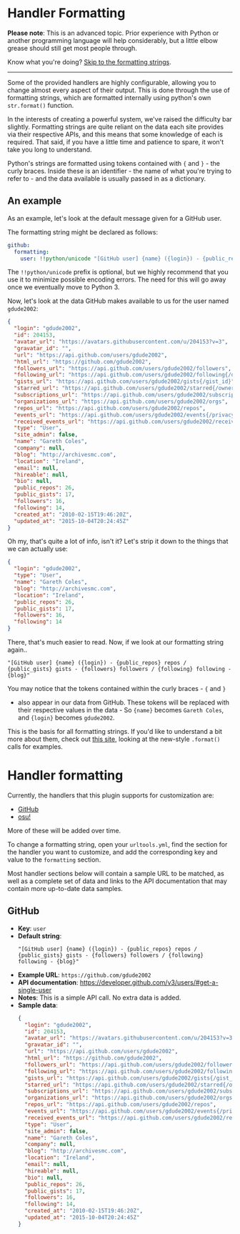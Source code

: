 Handler Formatting
==================

**Please note**: This is an advanced topic. Prior experience with Python or another
programming language will help considerably, but a little elbow grease should still
get most people through.

Know what you're doing? [Skip to the formatting strings](#handler-formatting-1).

---

Some of the provided handlers are highly configurable, allowing you to change
almost every aspect of their output. This is done through the use of formatting
strings, which are formatted internally using python's own `str.format()` function.

In the interests of creating a powerful system, we've raised the difficulty bar
slightly. Formatting strings are quite reliant on the data each site provides
via their respective APIs, and this means that some knowledge of each is
required. That said, if you have a little time and patience to spare, it won't
take you long to understand.

Python's strings are formatted using tokens contained with `{` and `}` - the
curly braces. Inside these is an identifier - the name of what you're trying
to refer to - and the data available is usually passed in as a dictionary.

An example
----------

As an example, let's look at the default message given for a GitHub user.

The formatting string might be declared as follows: 

```yaml
github:
  formatting:
    user: !!python/unicode "[GitHub user] {name} ({login}) - {public_repos} repos / {public_gists} gists - {followers} followers / {following} following - {blog}"
```

The `!!python/unicode` prefix is optional, but we highly recommend that you use it to minimize possible
encoding errors. The need for this will go away once we eventually move to Python 3.

Now, let's look at the data GitHub makes available to us for the user named `gdude2002`:

```json
{
  "login": "gdude2002",
  "id": 204153,
  "avatar_url": "https://avatars.githubusercontent.com/u/204153?v=3",
  "gravatar_id": "",
  "url": "https://api.github.com/users/gdude2002",
  "html_url": "https://github.com/gdude2002",
  "followers_url": "https://api.github.com/users/gdude2002/followers",
  "following_url": "https://api.github.com/users/gdude2002/following{/other_user}",
  "gists_url": "https://api.github.com/users/gdude2002/gists{/gist_id}",
  "starred_url": "https://api.github.com/users/gdude2002/starred{/owner}{/repo}",
  "subscriptions_url": "https://api.github.com/users/gdude2002/subscriptions",
  "organizations_url": "https://api.github.com/users/gdude2002/orgs",
  "repos_url": "https://api.github.com/users/gdude2002/repos",
  "events_url": "https://api.github.com/users/gdude2002/events{/privacy}",
  "received_events_url": "https://api.github.com/users/gdude2002/received_events",
  "type": "User",
  "site_admin": false,
  "name": "Gareth Coles",
  "company": null,
  "blog": "http://archivesmc.com",
  "location": "Ireland",
  "email": null,
  "hireable": null,
  "bio": null,
  "public_repos": 26,
  "public_gists": 17,
  "followers": 16,
  "following": 14,
  "created_at": "2010-02-15T19:46:20Z",
  "updated_at": "2015-10-04T20:24:45Z"
}
```

Oh my, that's quite a lot of info, isn't it? Let's strip it down to the things that we can actually use:

```json
{
  "login": "gdude2002",
  "type": "User",
  "name": "Gareth Coles",
  "blog": "http://archivesmc.com",
  "location": "Ireland",
  "public_repos": 26,
  "public_gists": 17,
  "followers": 16,
  "following": 14
}
```

There, that's much easier to read. Now, if we look at our formatting string again..

```
"[GitHub user] {name} ({login}) - {public_repos} repos / {public_gists} gists - {followers} followers / {following} following - {blog}"
```

You may notice that the tokens contained within the curly braces - `{` and `}` 
- also appear in our data from GitHub. These tokens will be replaced with their 
respective values in the data - So `{name}` becomes `Gareth Coles`, and `{login}` 
becomes `gdude2002`.

This is the basis for all formatting strings. If you'd like to understand a 
bit more about them, check out [this site](https://pyformat.info/), looking at 
the new-style `.format()` calls for examples.

Handler formatting
==================

Currently, the handlers that this plugin supports for customization are:

* [GitHub](#)
* [osu!](#)

More of these will be added over time.

To change a formatting string, open your `urltools.yml`, find the section for
the handler you want to customize, and add the corresponding key and value to
the `formatting` section.

Most handler sections below will contain a sample URL to be matched, as well as
a complete set of data and links to the API documentation that may contain more
up-to-date data samples.

GitHub
------

* **Key**: `user`
* **Default string**:
    ```
    "[GitHub user] {name} ({login}) - {public_repos} repos / {public_gists} gists - {followers} followers / {following} following - {blog}"
    ```
* **Example URL**: `https://github.com/gdude2002`
* **API documentation**: https://developer.github.com/v3/users/#get-a-single-user
* **Notes**: This is a simple API call. No extra data is added.
* **Sample data**:
    ```json
    {
      "login": "gdude2002",
      "id": 204153,
      "avatar_url": "https://avatars.githubusercontent.com/u/204153?v=3",
      "gravatar_id": "",
      "url": "https://api.github.com/users/gdude2002",
      "html_url": "https://github.com/gdude2002",
      "followers_url": "https://api.github.com/users/gdude2002/followers",
      "following_url": "https://api.github.com/users/gdude2002/following{/other_user}",
      "gists_url": "https://api.github.com/users/gdude2002/gists{/gist_id}",
      "starred_url": "https://api.github.com/users/gdude2002/starred{/owner}{/repo}",
      "subscriptions_url": "https://api.github.com/users/gdude2002/subscriptions",
      "organizations_url": "https://api.github.com/users/gdude2002/orgs",
      "repos_url": "https://api.github.com/users/gdude2002/repos",
      "events_url": "https://api.github.com/users/gdude2002/events{/privacy}",
      "received_events_url": "https://api.github.com/users/gdude2002/received_events",
      "type": "User",
      "site_admin": false,
      "name": "Gareth Coles",
      "company": null,
      "blog": "http://archivesmc.com",
      "location": "Ireland",
      "email": null,
      "hireable": null,
      "bio": null,
      "public_repos": 26,
      "public_gists": 17,
      "followers": 16,
      "following": 14,
      "created_at": "2010-02-15T19:46:20Z",
      "updated_at": "2015-10-04T20:24:45Z"
    }
    ```
